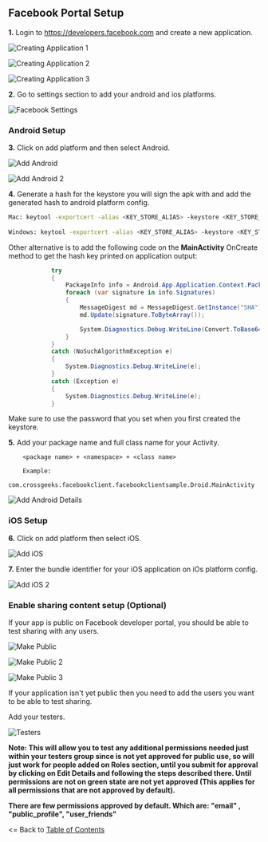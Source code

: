 ## Facebook Portal Setup

**1.** Login to https://developers.facebook.com and create a new application.

![Creating Application 1](https://github.com/CrossGeeks/FacebookClientPlugin/blob/develop/images/create-fb-app.jpg?raw=true)

![Creating Application 2](https://github.com/CrossGeeks/FacebookClientPlugin/blob/develop/images/create-fb-app-2.jpg?raw=true)

![Creating Application 3](https://github.com/CrossGeeks/FacebookClientPlugin/blob/develop/images/fb-app-start.png?raw=true)

**2.** Go to settings section to add your android and ios platforms.

![Facebook Settings](https://github.com/CrossGeeks/FacebookClientPlugin/blob/develop/images/fb-app-settings.png)


### Android Setup

**3.** Click on add platform and then select Android.


![Add Android](https://github.com/CrossGeeks/FacebookClientPlugin/blob/develop/images/create-android-app.png?raw=true)

![Add Android 2](https://github.com/CrossGeeks/FacebookClientPlugin/blob/develop/images/create-android-app-2.png?raw=true)

**4.** Generate a hash for the keystore you will sign the apk with and add the generated hash to android platform config.

```bash
Mac: keytool -exportcert -alias <KEY_STORE_ALIAS> -keystore <KEY_STORE_PATH> | openssl sha1 -binary | openssl base64
 
Windows: keytool -exportcert -alias <KEY_STORE_ALIAS> -keystore <KEY_STORE_PATH> | openssl sha1 -binary | openssl base64
```

Other alternative is to add the following code on the **MainActivity** OnCreate method to get the hash key printed on application output:

```cs
            try
            {
                PackageInfo info = Android.App.Application.Context.PackageManager.GetPackageInfo(Android.App.Application.Context.PackageName, PackageInfoFlags.Signatures);
                foreach (var signature in info.Signatures)
                {
                    MessageDigest md = MessageDigest.GetInstance("SHA");
                    md.Update(signature.ToByteArray());

                    System.Diagnostics.Debug.WriteLine(Convert.ToBase64String(md.Digest()));
                }
            }
            catch (NoSuchAlgorithmException e)
            {
                System.Diagnostics.Debug.WriteLine(e);
            }
            catch (Exception e)
            {
                System.Diagnostics.Debug.WriteLine(e);
            }
```

Make sure to use the password that you set when you first created the keystore.

**5.** Add your package name and full class name for your Activity.

        <package name> + <namespace> + <class name>
        
        Example:
            com.crossgeeks.facebookclient.facebookclientsample.Droid.MainActivity

![Add Android  Details](https://github.com/CrossGeeks/FacebookClientPlugin/blob/develop/images/create-android-app-details.png?raw=true)


### iOS Setup

**6.** Click on add platform then select iOS.

![Add iOS](https://github.com/CrossGeeks/FacebookClientPlugin/blob/develop/images/create-ios-app.png?raw=true)

**7.** Enter the bundle identifier for your iOS application on iOs platform config.

![Add iOS 2](https://github.com/CrossGeeks/FacebookClientPlugin/blob/develop/images/create-ios-app-2.png?raw=true)

### Enable sharing content setup (Optional)

If your app is public on Facebook developer portal, you should be able to test sharing with any users. 

![Make Public](https://github.com/CrossGeeks/FacebookClientPlugin/blob/develop/images/fb-app-make-public.png)

![Make Public 2](https://github.com/CrossGeeks/FacebookClientPlugin/blob/develop/images/fb-app-make-ublic-2.png?raw=true)

![Make Public 3](https://github.com/CrossGeeks/FacebookClientPlugin/blob/develop/images/fb-app-make-ublic-3.png?raw=true)

If your application isn't yet public then you need to add the users you want to be able to test sharing.

Add your testers.

![Testers](https://github.com/CrossGeeks/FacebookClientPlugin/blob/develop/images/testers.png?raw=true)

**Note: This will allow you to test any additional permissions needed just within your testers group since is not yet approved for public use, so will just work for people added on Roles section, until you submit for approval by clicking on Edit Details and following the steps described there. Until permissions are not on green state are not yet approved (This applies for all permissions that are not approved by default).**

**There are few permissions approved by default. Which are: "email" , "public_profile", "user_friends"**


<= Back to [Table of Contents](../README.md)
